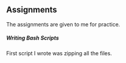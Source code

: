 ## Assignments

The assignments are given to me for practice.

##### Writing Bash Scripts
First script I wrote was zipping all the files.